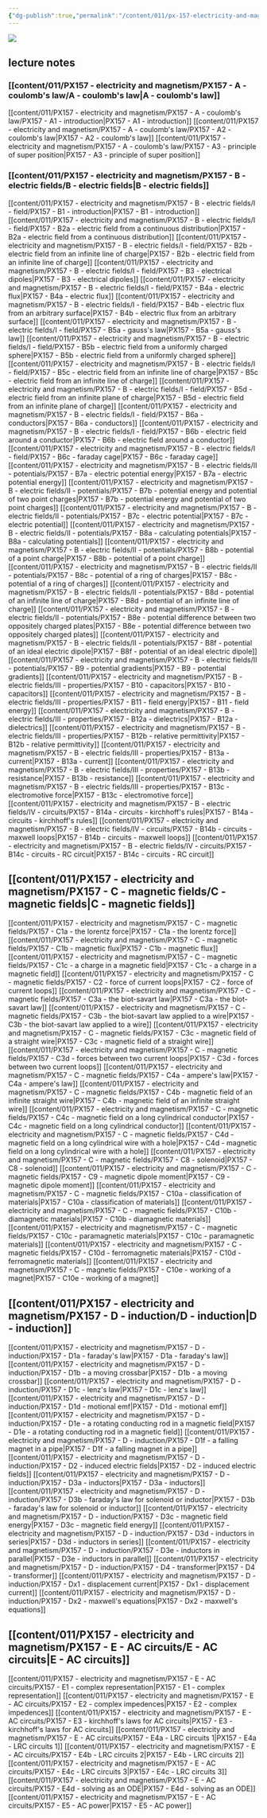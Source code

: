 ```yaml
---
{"dg-publish":true,"permalink":"/content/011/px-157-electricity-and-magnetism/px-157-0-electricity-and-magnetism/","pinned":true,"noteIcon":"2","created":"2025-08-27T13:14:15.519+01:00","updated":"2024-12-17T21:46:11.000+00:00"}
---
```


<img src = 'https://i.pinimg.com/originals/d6/e2/2b/d6e22bb1b3507ccaf82bb9b198cfc557.gif' class = 'banner'>

## lecture notes
### [[content/011/PX157 - electricity and magnetism/PX157 - A - coulomb's law/A - coulomb's law\|A - coulomb's law]]
[[content/011/PX157 - electricity and magnetism/PX157 - A - coulomb's law/PX157 - A1 - introduction\|PX157 - A1 - introduction]]
[[content/011/PX157 - electricity and magnetism/PX157 - A - coulomb's law/PX157 - A2 - coulomb's law\|PX157 - A2 - coulomb's law]]
[[content/011/PX157 - electricity and magnetism/PX157 - A - coulomb's law/PX157 - A3 - principle of super position\|PX157 - A3 - principle of super position]]
### [[content/011/PX157 - electricity and magnetism/PX157 - B - electric fields/B - electric fields\|B - electric fields]]
[[content/011/PX157 - electricity and magnetism/PX157 - B - electric fields/I - field/PX157 - B1 - introduction\|PX157 - B1 - introduction]]
[[content/011/PX157 - electricity and magnetism/PX157 - B - electric fields/I - field/PX157 - B2a - electric field from a continuous distribution\|PX157 - B2a - electric field from a continuous distribution]]
[[content/011/PX157 - electricity and magnetism/PX157 - B - electric fields/I - field/PX157 - B2b - electric field from an infinite line of charge\|PX157 - B2b - electric field from an infinite line of charge]]
[[content/011/PX157 - electricity and magnetism/PX157 - B - electric fields/I - field/PX157 - B3 - electrical dipoles\|PX157 - B3 - electrical dipoles]]
[[content/011/PX157 - electricity and magnetism/PX157 - B - electric fields/I - field/PX157 - B4a - electric flux\|PX157 - B4a - electric flux]]
[[content/011/PX157 - electricity and magnetism/PX157 - B - electric fields/I - field/PX157 - B4b - electric flux from an arbitrary surface\|PX157 - B4b - electric flux from an arbitrary surface]]
[[content/011/PX157 - electricity and magnetism/PX157 - B - electric fields/I - field/PX157 - B5a - gauss's law\|PX157 - B5a - gauss's law]]
[[content/011/PX157 - electricity and magnetism/PX157 - B - electric fields/I - field/PX157 - B5b - electric field from a uniformly charged sphere\|PX157 - B5b - electric field from a uniformly charged sphere]]
[[content/011/PX157 - electricity and magnetism/PX157 - B - electric fields/I - field/PX157 - B5c - electric field from an infinite line of charge\|PX157 - B5c - electric field from an infinite line of charge]]
[[content/011/PX157 - electricity and magnetism/PX157 - B - electric fields/I - field/PX157 - B5d - electric field from an infinite plane of charge\|PX157 - B5d - electric field from an infinite plane of charge]]
[[content/011/PX157 - electricity and magnetism/PX157 - B - electric fields/I - field/PX157 - B6a - conductors\|PX157 - B6a - conductors]]
[[content/011/PX157 - electricity and magnetism/PX157 - B - electric fields/I - field/PX157 - B6b - electric field around a conductor\|PX157 - B6b - electric field around a conductor]]
[[content/011/PX157 - electricity and magnetism/PX157 - B - electric fields/I - field/PX157 - B6c - faraday cage\|PX157 - B6c - faraday cage]]
[[content/011/PX157 - electricity and magnetism/PX157 - B - electric fields/II - potentials/PX157 - B7a - electric potential energy\|PX157 - B7a - electric potential energy]]
[[content/011/PX157 - electricity and magnetism/PX157 - B - electric fields/II - potentials/PX157 - B7b - potential energy and potential of two point charges\|PX157 - B7b - potential energy and potential of two point charges]]
[[content/011/PX157 - electricity and magnetism/PX157 - B - electric fields/II - potentials/PX157 - B7c - electric potential\|PX157 - B7c - electric potential]]
[[content/011/PX157 - electricity and magnetism/PX157 - B - electric fields/II - potentials/PX157 - B8a - calculating potentials\|PX157 - B8a - calculating potentials]]
[[content/011/PX157 - electricity and magnetism/PX157 - B - electric fields/II - potentials/PX157 - B8b - potential of a point charge\|PX157 - B8b - potential of a point charge]]
[[content/011/PX157 - electricity and magnetism/PX157 - B - electric fields/II - potentials/PX157 - B8c - potential of a ring of charges\|PX157 - B8c - potential of a ring of charges]]
[[content/011/PX157 - electricity and magnetism/PX157 - B - electric fields/II - potentials/PX157 - B8d - potential of an infinite line of charge\|PX157 - B8d - potential of an infinite line of charge]]
[[content/011/PX157 - electricity and magnetism/PX157 - B - electric fields/II - potentials/PX157 - B8e - potential difference between two oppositely charged plates\|PX157 - B8e - potential difference between two oppositely charged plates]]
[[content/011/PX157 - electricity and magnetism/PX157 - B - electric fields/II - potentials/PX157 - B8f - potential of an ideal electric dipole\|PX157 - B8f - potential of an ideal electric dipole]]
[[content/011/PX157 - electricity and magnetism/PX157 - B - electric fields/II - potentials/PX157 - B9 - potential gradients\|PX157 - B9 - potential gradients]]
[[content/011/PX157 - electricity and magnetism/PX157 - B - electric fields/III - properties/PX157 - B10 - capacitors\|PX157 - B10 - capacitors]]
[[content/011/PX157 - electricity and magnetism/PX157 - B - electric fields/III - properties/PX157 - B11 - field energy\|PX157 - B11 - field energy]]
[[content/011/PX157 - electricity and magnetism/PX157 - B - electric fields/III - properties/PX157 - B12a - dielectrics\|PX157 - B12a - dielectrics]]
[[content/011/PX157 - electricity and magnetism/PX157 - B - electric fields/III - properties/PX157 - B12b - relative permittivity\|PX157 - B12b - relative permittivity]]
[[content/011/PX157 - electricity and magnetism/PX157 - B - electric fields/III - properties/PX157 - B13a - current\|PX157 - B13a - current]]
[[content/011/PX157 - electricity and magnetism/PX157 - B - electric fields/III - properties/PX157 - B13b - resistance\|PX157 - B13b - resistance]]
[[content/011/PX157 - electricity and magnetism/PX157 - B - electric fields/III - properties/PX157 - B13c - electromotive force\|PX157 - B13c - electromotive force]]
[[content/011/PX157 - electricity and magnetism/PX157 - B - electric fields/IV - circuits/PX157 - B14a - circuits - kirchhoff's rules\|PX157 - B14a - circuits - kirchhoff's rules]]
[[content/011/PX157 - electricity and magnetism/PX157 - B - electric fields/IV - circuits/PX157 - B14b - circuits - maxwell loops\|PX157 - B14b - circuits - maxwell loops]]
[[content/011/PX157 - electricity and magnetism/PX157 - B - electric fields/IV - circuits/PX157 - B14c - circuits - RC circuit\|PX157 - B14c - circuits - RC circuit]]
## [[content/011/PX157 - electricity and magnetism/PX157 - C - magnetic fields/C -  magnetic fields\|C -  magnetic fields]]
[[content/011/PX157 - electricity and magnetism/PX157 - C - magnetic fields/PX157 - C1a - the lorentz force\|PX157 - C1a - the lorentz force]]
[[content/011/PX157 - electricity and magnetism/PX157 - C - magnetic fields/PX157 - C1b - magnetic flux\|PX157 - C1b - magnetic flux]]
[[content/011/PX157 - electricity and magnetism/PX157 - C - magnetic fields/PX157 - C1c - a charge in a magnetic field\|PX157 - C1c - a charge in a magnetic field]]
[[content/011/PX157 - electricity and magnetism/PX157 - C - magnetic fields/PX157 - C2 - force of current loops\|PX157 - C2 - force of current loops]]
[[content/011/PX157 - electricity and magnetism/PX157 - C - magnetic fields/PX157 - C3a - the biot-savart law\|PX157 - C3a - the biot-savart law]]
[[content/011/PX157 - electricity and magnetism/PX157 - C - magnetic fields/PX157 - C3b - the biot-savart law applied to a wire\|PX157 - C3b - the biot-savart law applied to a wire]]
[[content/011/PX157 - electricity and magnetism/PX157 - C - magnetic fields/PX157 - C3c - magnetic field of a straight wire\|PX157 - C3c - magnetic field of a straight wire]]
[[content/011/PX157 - electricity and magnetism/PX157 - C - magnetic fields/PX157 - C3d - forces between two current loops\|PX157 - C3d - forces between two current loops]]
[[content/011/PX157 - electricity and magnetism/PX157 - C - magnetic fields/PX157 - C4a - ampere's law\|PX157 - C4a - ampere's law]]
[[content/011/PX157 - electricity and magnetism/PX157 - C - magnetic fields/PX157 - C4b - magnetic field of an infinite straight wire\|PX157 - C4b - magnetic field of an infinite straight wire]]
[[content/011/PX157 - electricity and magnetism/PX157 - C - magnetic fields/PX157 - C4c - magnetic field on a long cylindrical conductor\|PX157 - C4c - magnetic field on a long cylindrical conductor]]
[[content/011/PX157 - electricity and magnetism/PX157 - C - magnetic fields/PX157 - C4d - magnetic field on a long cylindrical wire with a hole\|PX157 - C4d - magnetic field on a long cylindrical wire with a hole]]
[[content/011/PX157 - electricity and magnetism/PX157 - C - magnetic fields/PX157 - C8 - solenoid\|PX157 - C8 - solenoid]]
[[content/011/PX157 - electricity and magnetism/PX157 - C - magnetic fields/PX157 - C9 - magnetic dipole moment\|PX157 - C9 - magnetic dipole moment]]
[[content/011/PX157 - electricity and magnetism/PX157 - C - magnetic fields/PX157 - C10a - classification of materials\|PX157 - C10a - classification of materials]]
[[content/011/PX157 - electricity and magnetism/PX157 - C - magnetic fields/PX157 - C10b - diamagnetic materials\|PX157 - C10b - diamagnetic materials]]
[[content/011/PX157 - electricity and magnetism/PX157 - C - magnetic fields/PX157 - C10c - paramagnetic materials\|PX157 - C10c - paramagnetic materials]]
[[content/011/PX157 - electricity and magnetism/PX157 - C - magnetic fields/PX157 - C10d - ferromagnetic materials\|PX157 - C10d - ferromagnetic materials]]
[[content/011/PX157 - electricity and magnetism/PX157 - C - magnetic fields/PX157 - C10e - working of a magnet\|PX157 - C10e - working of a magnet]]
## [[content/011/PX157 - electricity and magnetism/PX157 - D - induction/D - induction\|D - induction]]
[[content/011/PX157 - electricity and magnetism/PX157 - D - induction/PX157 - D1a - faraday's law\|PX157 - D1a - faraday's law]]
[[content/011/PX157 - electricity and magnetism/PX157 - D - induction/PX157 - D1b - a moving crossbar\|PX157 - D1b - a moving crossbar]]
[[content/011/PX157 - electricity and magnetism/PX157 - D - induction/PX157 - D1c - lenz's law\|PX157 - D1c - lenz's law]]
[[content/011/PX157 - electricity and magnetism/PX157 - D - induction/PX157 - D1d - motional emf\|PX157 - D1d - motional emf]]
[[content/011/PX157 - electricity and magnetism/PX157 - D - induction/PX157 - D1e - a rotating conducting rod in a magnetic field\|PX157 - D1e - a rotating conducting rod in a magnetic field]] 
[[content/011/PX157 - electricity and magnetism/PX157 - D - induction/PX157 - D1f - a falling magnet in a pipe\|PX157 - D1f - a falling magnet in a pipe]]
[[content/011/PX157 - electricity and magnetism/PX157 - D - induction/PX157 - D2 - induced electric fields\|PX157 - D2 - induced electric fields]]
[[content/011/PX157 - electricity and magnetism/PX157 - D - induction/PX157 - D3a - inductors\|PX157 - D3a - inductors]]
[[content/011/PX157 - electricity and magnetism/PX157 - D - induction/PX157 - D3b - faraday's law for solenoid or inductor\|PX157 - D3b - faraday's law for solenoid or inductor]]
[[content/011/PX157 - electricity and magnetism/PX157 - D - induction/PX157 - D3c - magnetic field energy\|PX157 - D3c - magnetic field energy]]
[[content/011/PX157 - electricity and magnetism/PX157 - D - induction/PX157 - D3d - inductors in series\|PX157 - D3d - inductors in series]]
[[content/011/PX157 - electricity and magnetism/PX157 - D - induction/PX157 - D3e - inductors in parallel\|PX157 - D3e - inductors in parallel]]
[[content/011/PX157 - electricity and magnetism/PX157 - D - induction/PX157 - D4 - transformer\|PX157 - D4 - transformer]]
[[content/011/PX157 - electricity and magnetism/PX157 - D - induction/PX157 - Dx1 - displacement current\|PX157 - Dx1 - displacement current]]
[[content/011/PX157 - electricity and magnetism/PX157 - D - induction/PX157 - Dx2 - maxwell's equations\|PX157 - Dx2 - maxwell's equations]]
## [[content/011/PX157 - electricity and magnetism/PX157 - E - AC circuits/E - AC circuits\|E - AC circuits]]
[[content/011/PX157 - electricity and magnetism/PX157 - E - AC circuits/PX157 - E1 - complex representation\|PX157 - E1 - complex representation]]
[[content/011/PX157 - electricity and magnetism/PX157 - E - AC circuits/PX157 - E2 - complex impedences\|PX157 - E2 - complex impedences]]
[[content/011/PX157 - electricity and magnetism/PX157 - E - AC circuits/PX157 - E3 - kirchhoff's laws for AC circuits\|PX157 - E3 - kirchhoff's laws for AC circuits]]
[[content/011/PX157 - electricity and magnetism/PX157 - E - AC circuits/PX157 - E4a - LRC circuits 1\|PX157 - E4a - LRC circuits 1]]
[[content/011/PX157 - electricity and magnetism/PX157 - E - AC circuits/PX157 - E4b - LRC circuits 2\|PX157 - E4b - LRC circuits 2]]
[[content/011/PX157 - electricity and magnetism/PX157 - E - AC circuits/PX157 - E4c - LRC circuits 3\|PX157 - E4c - LRC circuits 3]]
[[content/011/PX157 - electricity and magnetism/PX157 - E - AC circuits/PX157 - E4d - solving as an ODE\|PX157 - E4d - solving as an ODE]]
[[content/011/PX157 - electricity and magnetism/PX157 - E - AC circuits/PX157 - E5 - AC power\|PX157 - E5 - AC power]]
